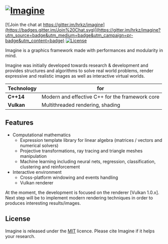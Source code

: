 [![Imagine](https://github.com/hrkz/imagine/blob/gh-pages/images/imagine.jpg)](https://imagine.github.io)
=======================

[![Join the chat at https://gitter.im/hrkz/imagine](https://badges.gitter.im/Join%20Chat.svg)](https://gitter.im/hrkz/imagine?utm_source=badge&utm_medium=badge&utm_campaign=pr-badge&utm_content=badge)
[![License](https://img.shields.io/badge/license-MIT-blue.svg)](LICENSE)

Imagine is a graphics framework made with performances and modularity in mind.

Imagine was initially developed towards research & development and provides structures and algorithms to solve real world problems, render expressive and realistic images as well as interactive virtual worlds.

Technology    | for
--------------|---------
**C++14**     | Modern and effective C++ for the framework core
**Vulkan**    | Multithreaded rendering, shading 

## Features

* Computational mathematics
  * Expression template library for linear algebra (matrices / vectors and numerical solvers)
  * Projective transformations, ray tracing and triangle meshes manipulation
  * Machine learning including neural nets, regression, classification, clustering and reinforcement
* Interactive environment
  * Cross-platform windowing and events handling
  * Vulkan renderer

At the moment, the development is focused on the renderer [Vulkan 1.0.x]. 
Next step will be to implement modern rendering techniques in order to produces interesting results/images.
  
## License

Imagine is released under the [MIT](LICENSE) licence.
Please cite Imagine if it helps your research.
